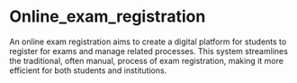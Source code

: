 # Online_exam_registration
An online exam registration aims to create a digital platform for students to register for exams and manage related processes. This system streamlines the traditional, often manual, process of exam registration, making it more efficient for both students and institutions.
